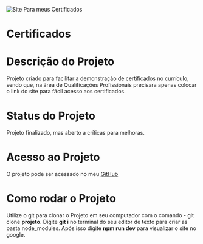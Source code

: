 ![Site Para meus Certificados](https://user-images.githubusercontent.com/103788676/209416863-440eea78-0d12-4271-814c-24660d03603a.svg)
# Certificados

# Descrição do Projeto
Projeto criado para facilitar a demonstração de certificados no currículo, sendo que, na área de Qualificações Profissionais precisara apenas colocar o link do site para fácil acesso aos certificados.

# Status do Projeto

Projeto finalizado, mas aberto a críticas para melhoras.

# Acesso ao Projeto
O projeto pode ser acessado no meu [GitHub](https://github.com/Felipe-Bernardes/Certificados)

# Como rodar o Projeto
Utilize o git para clonar o Projeto em seu computador com o comando - git clone **projeto**.
Digite **git i** no terminal do seu editor de texto para criar as pasta node_modules.
Após isso digite **npm run dev** para visualizar o site no google.
